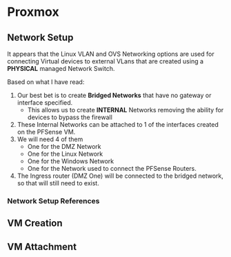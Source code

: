 # Proxmox 

## Network Setup
It appears that the Linux VLAN and OVS Networking options are used for connecting Virtual devices to external VLans that are created using a **PHYSICAL** managed Network Switch.

Based on what I have read:
1. Our best bet is to create **Bridged Networks** that have no gateway or interface specified.
   * This allows us to create **INTERNAL** Networks removing the  ability for devices to bypass the firewall
2. These Internal Networks can be attached to 1 of the interfaces created on the PFSense VM.
3. We will need 4 of them   
   * One for the DMZ Network
   * One for the Linux Network
   * One for the Windows Network
   * One for the Network used to connect the PFSense Routers.
4. The Ingress router (DMZ One) will be connected to the bridged network, so that will still need to exist.
### Network Setup References 

## VM Creation 

## VM Attachment